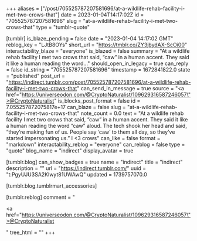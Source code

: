 +++
aliases = ["/post/705525787207581696/at-a-wildlife-rehab-facility-i-met-two-crows-that"]
date = 2023-01-04T14:17:02Z
id = "705525787207581696"
slug = "at-a-wildlife-rehab-facility-i-met-two-crows-that"
type = "tumblr-quote"

[tumblr]
is_blaze_pending = false
date = "2023-01-04 14:17:02 GMT"
reblog_key = "LJtB8OYs"
short_url = "https://tmblr.co/ZY3jbydAX-ScOi00"
interactability_blaze = "everyone"
is_blazed = false
summary = "At a wildlife rehab facility I met two crows that said, “caw” in a human accent. They said it like a human reading the word..."
should_open_in_legacy = true
can_reply = false
id_string = "705525787207581696"
timestamp = 1672841822.0
state = "published"
post_url = "https://indirect.tumblr.com/post/705525787207581696/at-a-wildlife-rehab-facility-i-met-two-crows-that"
can_send_in_message = true
source = "<a href=\"https://universeodon.com/@CryptoNaturalist/109629316587246057\">@CryptoNaturalist</a>"
is_blocks_post_format = false
id = 7.055257872075817e+17
can_blaze = false
slug = "at-a-wildlife-rehab-facility-i-met-two-crows-that"
note_count = 0.0
text = "At a wildlife rehab facility I met two crows that said, &ldquo;caw&rdquo; in a human accent. They said it like a human reading the word &ldquo;caw&rdquo; aloud. The tech shook her head and said, &ldquo;they&rsquo;re making fun of us. People say &lsquo;caw&rsquo; to them all day, so they&rsquo;ve started impersonating us.&rdquo; I &lt;3 crows"
can_like = false
format = "markdown"
interactability_reblog = "everyone"
can_reblog = false
type = "quote"
blog_name = "indirect"
display_avatar = true

[tumblr.blog]
can_show_badges = true
name = "indirect"
title = "indirect"
description = ""
url = "https://indirect.tumblr.com/"
uuid = "t:PgyUJU3SA2Klwyt81UWAwQ"
updated = 1739757070.0

[tumblr.blog.tumblrmart_accessories]

[tumblr.reblog]
comment = "<p><a href=\"https://universeodon.com/@CryptoNaturalist/109629316587246057\">@CryptoNaturalist</a></p>"
tree_html = ""
+++
